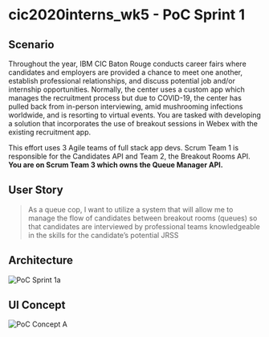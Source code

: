 # cic2020interns_wk5 - PoC Sprint 1

## Scenario
Throughout the year, IBM CIC Baton Rouge conducts career fairs where candidates and employers are provided a chance to meet one another, establish professional relationships, and discuss potential job and/or internship opportunities. Normally, the center uses a custom app which manages the recruitment process but due to COVID-19, the center has pulled back from in-person interviewing, amid mushrooming infections worldwide, and is resorting to virtual events. You are tasked with developing a solution that incorporates the use of breakout sessions in Webex with the existing recruitment app.

This effort uses 3 Agile teams of full stack app devs. Scrum Team 1 is responsible for the Candidates API and Team 2, the Breakout Rooms API. **You are on Scrum Team 3 which owns the Queue Manager API.**

## User Story 
 > As a queue cop, I want to utilize a system that will allow me to manage the flow of candidates between breakout rooms (queues) so that candidates are interviewed by professional teams knowledgeable in the skills for the candidate’s potential JRSS

## Architecture
![PoC Sprint 1a](https://media.github.ibm.com/user/203313/files/51b1f400-ca51-11ea-9627-fb244a5ba736)

## UI Concept
![PoC Concept A](https://media.github.ibm.com/user/203313/files/e7548000-ca5f-11ea-8a7f-461c5a078ac2)


